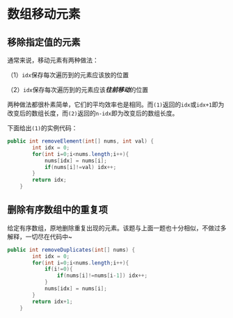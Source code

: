 # 数组移动元素

## 移除指定值的元素

通常来说，移动元素有两种做法：

（1）`idx`保存每次遍历到的元素应该放的位置

（2）`idx`保存每次遍历到的元素应该***往前移动***的位置

两种做法都很朴素简单，它们的平均效率也是相同。而`(1)`返回的`idx`或`idx+1`即为改变后的数组长度，而`(2)`返回的`n-idx`即为改变后的数组长度。

 下面给出`(1)`的实例代码：

```java
public int removeElement(int[] nums, int val) {
        int idx = 0;
        for(int i=0;i<nums.length;i++){
            nums[idx] = nums[i];
            if(nums[i]!=val) idx++;
        }
        return idx;
    }
```



## 删除有序数组中的重复项

给定有序数组，原地删除重复出现的元素。该题与上面一题也十分相似，不做过多解释，一切尽在代码中~

```java
public int removeDuplicates(int[] nums) {
        int idx = 0;
        for(int i=0;i<nums.length;i++){
            if(i!=0){
                if(nums[i]!=nums[i-1]) idx++;
            }
            nums[idx] = nums[i];
        }
        return idx+1;
    }
```

